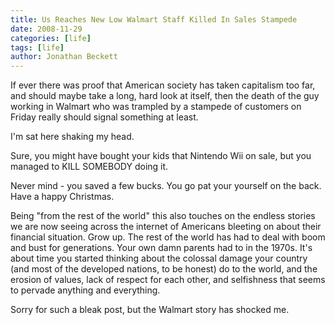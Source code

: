 ```yaml
---
title: Us Reaches New Low Walmart Staff Killed In Sales Stampede
date: 2008-11-29
categories: [life]
tags: [life]
author: Jonathan Beckett
---
```


If ever there was proof that American society has taken capitalism too far, and should maybe take a long, hard look at itself, then the death of the guy working in Walmart who was trampled by a stampede of customers on Friday really should signal something at least.

I'm sat here shaking my head.

Sure, you might have bought your kids that Nintendo Wii on sale, but you managed to KILL SOMEBODY doing it.

Never mind - you saved a few bucks. You go pat your yourself on the back. Have a happy Christmas.

Being "from the rest of the world" this also touches on the endless stories we are now seeing across the internet of Americans bleeting on about their financial situation. Grow up. The rest of the world has had to deal with boom and bust for generations. Your own damn parents had to in the 1970s. It's about time you started thinking about the colossal damage your country (and most of the developed nations, to be honest) do to the world, and the erosion of values, lack of respect for each other, and selfishness that seems to pervade anything and everything.

Sorry for such a bleak post, but the Walmart story has shocked me.